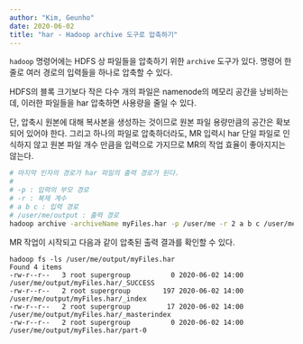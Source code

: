 ```yaml
---
author: "Kim, Geunho"
date: 2020-06-02
title: "har - Hadoop archive 도구로 압축하기"
---
```


`hadoop` 명령어에는 HDFS 상 파일들을 압축하기 위한 `archive` 도구가 있다.
명령어 한 줄로 여러 경로의 입력들을 하나로 압축할 수 있다.

HDFS의 블록 크기보다 작은 다수 개의 파일은 namenode의 메모리 공간을 낭비하는데, 이러한 파일들을 har 압축하면 사용량을 줄일 수 있다.

단, 압축시 원본에 대해 복사본을 생성하는 것이므로 원본 파일 용량만큼의 공간은 확보되어 있어야 한다.
그리고 하나의 파일로 압축하더라도, MR 입력시 har 단일 파일로 인식하지 않고 원본 파일 개수 만큼을 입력으로 가지므로 MR의 작업 효율이 좋아지지는 않는다.

```bash
# 마지막 인자의 경로가 har 파일의 출력 경로가 된다.
#
# -p : 입력의 부모 경로
# -r : 복제 계수
# a b c : 입력 경로
# /user/me/output : 출력 경로
hadoop archive -archiveName myFiles.har -p /user/me -r 2 a b c /user/me/output
```

MR 작업이 시작되고 다음과 같이 압축된 출력 결과를 확인할 수 있다.
```
hadoop fs -ls /user/me/output/myFiles.har
Found 4 items
-rw-r--r--   3 root supergroup          0 2020-06-02 14:00 /user/me/output/myFiles.har/_SUCCESS
-rw-r--r--   2 root supergroup        197 2020-06-02 14:00 /user/me/output/myFiles.har/_index
-rw-r--r--   2 root supergroup         17 2020-06-02 14:00 /user/me/output/myFiles.har/_masterindex
-rw-r--r--   2 root supergroup          0 2020-06-02 14:00 /user/me/output/myFiles.har/part-0
```

